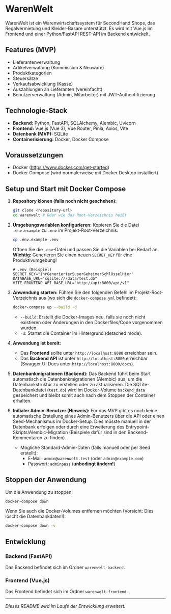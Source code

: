 # WarenWelt

WarenWelt ist ein Warenwirtschaftssystem für SecondHand Shops, das Regalvermietung und Kleider-Basare unterstützt. Es wird mit Vue.js im Frontend und einer Python/FastAPI REST-API im Backend entwickelt.

## Features (MVP)

*   Lieferantenverwaltung
*   Artikelverwaltung (Kommission & Neuware)
*   Produktkategorien
*   Steuersätze
*   Verkaufsabwicklung (Kasse)
*   Auszahlungen an Lieferanten (vereinfacht)
*   Benutzerverwaltung (Admin, Mitarbeiter) mit JWT-Authentifizierung

## Technologie-Stack

*   **Backend:** Python, FastAPI, SQLAlchemy, Alembic, Uvicorn
*   **Frontend:** Vue.js (Vue 3), Vue Router, Pinia, Axios, Vite
*   **Datenbank (MVP):** SQLite
*   **Containerisierung:** Docker, Docker Compose

## Voraussetzungen

*   Docker (https://www.docker.com/get-started)
*   Docker Compose (wird normalerweise mit Docker Desktop installiert)

## Setup und Start mit Docker Compose

1.  **Repository klonen (falls noch nicht geschehen):**
    ```bash
    git clone <repository-url>
    cd warenwelt # Oder wie das Root-Verzeichnis heißt
    ```

2.  **Umgebungsvariablen konfigurieren:**
    Kopieren Sie die Datei `.env.example` zu `.env` im Projekt-Root-Verzeichnis:
    ```bash
    cp .env.example .env
    ```
    Öffnen Sie die `.env`-Datei und passen Sie die Variablen bei Bedarf an. **Wichtig:** Generieren Sie einen neuen `SECRET_KEY` für eine Produktivumgebung!
    ```dotenv
    # .env (Beispiel)
    SECRET_KEY="IhrGenerierterSuperGeheimerSchlüsselHier"
    DATABASE_URL="sqlite:///data/test.db"
    VITE_FRONTEND_API_BASE_URL="http://api:8000/api/v1"
    ```

3.  **Anwendung starten:**
    Führen Sie den folgenden Befehl im Projekt-Root-Verzeichnis aus (wo sich die `docker-compose.yml` befindet):
    ```bash
    docker-compose up --build -d
    ```
    *   `--build`: Erstellt die Docker-Images neu, falls sie noch nicht existieren oder Änderungen in den Dockerfiles/Code vorgenommen wurden.
    *   `-d`: Startet die Container im Hintergrund (detached mode).

4.  **Anwendung ist bereit:**
    *   Das **Frontend** sollte unter `http://localhost:8080` erreichbar sein.
    *   Das **Backend API** ist unter `http://localhost:8000` erreichbar (Swagger UI Docs unter `http://localhost:8000/docs`).

5.  **Datenbankmigrationen (Backend):**
    Das Backend führt beim Start automatisch die Datenbankmigrationen (Alembic) aus, um die Datenbankstruktur zu erstellen oder zu aktualisieren. Die SQLite-Datenbankdatei (`test.db`) wird im Docker-Volume `backend_data` gespeichert und bleibt somit auch nach dem Stoppen der Container erhalten.

6.  **Initialer Admin-Benutzer (Hinweis):**
    Für das MVP gibt es noch keine automatische Erstellung eines Admin-Benutzers über die API oder einen Seed-Mechanismus im Docker-Setup. Dies müsste manuell in der Datenbank erfolgen oder durch eine Erweiterung des Entrypoint-Skripts/Alembic-Migration (Beispiele dafür sind in den Backend-Kommentaren zu finden).
    *   Mögliche Standard-Admin-Daten (falls manuell oder per Seed erstellt):
        *   E-Mail: `admin@warenwelt.test` (oder `admin@example.com`)
        *   Passwort: `adminpass` (**unbedingt ändern!**)

## Stoppen der Anwendung

Um die Anwendung zu stoppen:
```bash
docker-compose down
```
Wenn Sie auch die Docker-Volumes entfernen möchten (Vorsicht: Dies löscht die Datenbankdaten!):
```bash
docker-compose down -v
```

## Entwicklung

### Backend (FastAPI)
Das Backend befindet sich im Ordner `warenwelt-backend`.

### Frontend (Vue.js)
Das Frontend befindet sich im Ordner `warenwelt-frontend`.

---
*Dieses README wird im Laufe der Entwicklung erweitert.*
